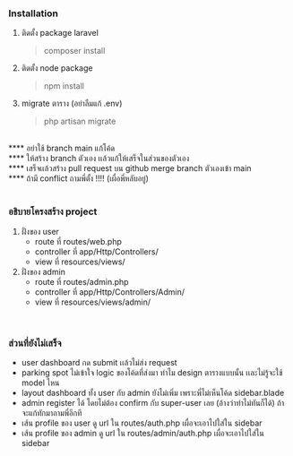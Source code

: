 ### Installation

1. ติดตั้ง package laravel
    > composer install
2. ติดตั้ง node package
    > npm install
3. migrate ตาราง (อย่าลืมแก้ .env)
    > php artisan migrate

<br>
**** อย่าใช้ branch main แก้โค้ด <br>
**** ให้สร้าง branch ตัวเอง เเล้วแก้ให้เสร็จในส่วนของตัวเอง<br>
**** เสร็จเเล้วสร้าง pull request บน github merge branch ตัวเองเข้า main<br>
**** ถ้ามี conflict ถามพี่ตั้ง !!!! (เผื่อพี่หลับอยู่)<br>
<br>

### อธิบายโครงสร้าง project

1. ฝั่งของ user
    - route ที่ routes/web.php
    - controller ที่ app/Http/Controllers/
    - view ที่ resources/views/
2. ฝั่งของ admin
    - route ที่ routes/admin.php
    - controller ที่ app/Http/Controllers/Admin/
    - view ที่ resources/views/admin/

<br>

### ส่วนที่ยังไม่เสร็จ

-   user dashboard กด submit เเล้วไม่ส่ง request
-   parking spot ไม่เข้าใจ logic ของโค้ดที่ส่งมา ทำไม design ตารางแบบนั้น เเละไม่รู้จะใช้ model ไหน
-   layout dashboard ทั้ง user กับ admin ยังไม่เพิ่ม เพราะพี่ไม่เห็นโค้ด sidebar.blade
-   admin register ได้ โดยไม่ต้อง confirm กับ super-user เลย (อ้างว่าทำไม่ทันก็ได้) ถ้าจะแก้ทักมาถามพี่อีกที
-   เส้น profile ของ user ดู url ใน routes/auth.php เผื่อจะเอาไปใส่ใน sidebar
-   เส้น profile ของ admin ดู url ใน routes/admin/auth.php เผื่อจะเอาไปใส่ใน sidebar
